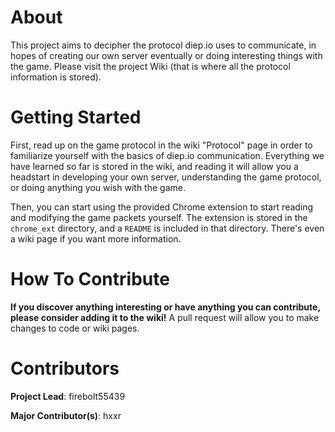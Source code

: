 # About
This project aims to decipher the protocol diep.io uses to communicate, in hopes of 
creating our own server eventually or doing interesting things with the game. Please
visit the project Wiki (that is where all the protocol information is stored).

# Getting Started
First, read up on the game protocol in the wiki "Protocol" page in order to familiarize 
yourself with the basics of diep.io communication. Everything we have learned so far
is stored in the wiki, and reading it will allow you a headstart in developing your own
server, understanding the game protocol, or doing anything you wish with the game.

Then, you can start using the provided Chrome extension to start reading and modifying 
the game packets yourself. The extension is stored in the `chrome_ext` directory, and
a `README` is included in that directory. There's even a wiki page if you want more
information.

# How To Contribute
**If you discover anything interesting or have anything you can contribute, please consider
adding it to the wiki!** A pull request will allow you to make changes to code or wiki pages.

# Contributors
**Project Lead**: firebolt55439

**Major Contributor(s)**: hxxr
